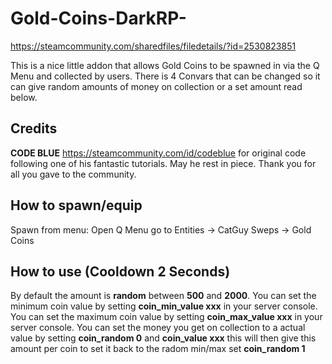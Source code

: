 # Gold-Coins-DarkRP-
https://steamcommunity.com/sharedfiles/filedetails/?id=2530823851

This is a nice little addon that allows Gold Coins to be spawned in via the Q Menu and collected by users. There is 4 Convars that can be changed so it can give random amounts of money on collection or a set amount read below.

## Credits
**CODE BLUE** https://steamcommunity.com/id/codeblue for original code following one of his fantastic tutorials. May he rest in piece. Thank you for all you gave to the community.

## How to spawn/equip
Spawn from menu: Open Q Menu go to Entities -> CatGuy Sweps -> Gold Coins

## How to use (Cooldown 2 Seconds)
By default the amount is **random** between **500** and **2000**.
You can set the minimum coin value by setting **coin_min_value xxx** in your server console.
You can set the maximum coin value by setting **coin_max_value xxx** in your server console.
You can set the money you get on collection to a actual value by setting **coin_random 0** and **coin_value xxx** this will then give this amount per coin to set it back to the radom min/max set **coin_random 1**
